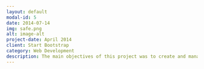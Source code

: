 ```yaml
---
layout: default
modal-id: 5
date: 2014-07-14
img: safe.png
alt: image-alt
project-date: April 2014
client: Start Bootstrap
category: Web Development
description: The main objectives of this project was to create and manage a dataset using SQL. I demonstrated key database operations such as table creation with constraints, data import from CSV files, JOIN operations, data querying, and performing calculations while being able to explain my process to beginner and intermediate SQL learners. I was able to efficiently organize and analyze data from these practice datasets which enabled me to extract valuable insights. <a href='https://www.youtube.com/watch?v=MwxCgEfSYq8' target='_blank'>Books and Sales in PostgreSQL</a>
---
```

